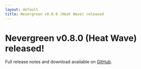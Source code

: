 ```yaml
---
layout: default
title: Nevergreen v0.8.0 (Heat Wave) released
---
```


# Nevergreen v0.8.0 (Heat Wave) released!

Full release notes and download available on [GitHub](https://github.com/build-canaries/nevergreen/releases/tag/v0.8.0).